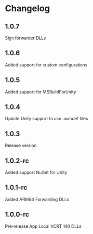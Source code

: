 # Changelog

## 1.0.7
Sign forwarder DLLs

## 1.0.6
Added support for custom configurations

## 1.0.5
Added support for MSBuildForUnity

## 1.0.4
Update Unity support to use .asmdef files

## 1.0.3
Release version

## 1.0.2-rc
Added support NuGet for Unity

## 1.0.1-rc
Added ARM64 Forwarding DLLs

## 1.0.0-rc
Pre-release App Local VCRT 140 DLLs